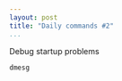 ```yaml
---
layout: post
title: "Daily commands #2"
...
```


Debug startup problems

~~~~~~~~~~~~~~~~~~~~~~~~~~~~~~~~~~~~~~~~~~~~~~~~~~~~~~~~~~~~~~~~~~~~~~~~~~~~~~~~
dmesg
~~~~~~~~~~~~~~~~~~~~~~~~~~~~~~~~~~~~~~~~~~~~~~~~~~~~~~~~~~~~~~~~~~~~~~~~~~~~~~~~
